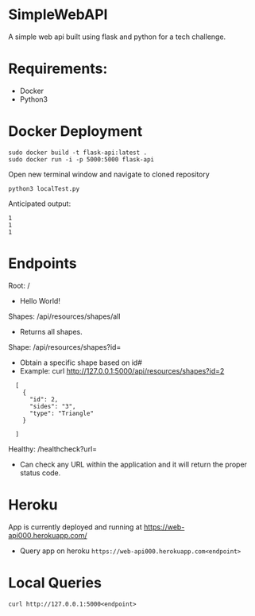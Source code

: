 # SimpleWebAPI
A simple web api built using flask and python for a tech challenge.

# Requirements:
- Docker
- Python3


# Docker Deployment
```
sudo docker build -t flask-api:latest .
sudo docker run -i -p 5000:5000 flask-api
```
Open new terminal window and navigate to cloned repository
```
python3 localTest.py
```
Anticipated output:
```
1
1
1
```

# Endpoints
Root: / 
- Hello World!

Shapes: /api/resources/shapes/all
- Returns all shapes.

Shape: /api/resources/shapes?id=
- Obtain a specific shape based on id#
- Example: curl http://127.0.0.1:5000/api/resources/shapes?id=2
```
  [
    {
      "id": 2, 
      "sides": "3", 
      "type": "Triangle"
    }

  ]
```
Healthy: /healthcheck?url=
- Can check any URL within the application and it will return the proper status code.


# Heroku
App is currently deployed and running at https://web-api000.herokuapp.com/
- Query app on heroku
``` https://web-api000.herokuapp.com<endpoint> ```

# Local Queries
``` curl http://127.0.0.1:5000<endpoint> ```

